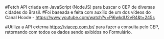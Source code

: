 #Fetch API criada em JavaScript (NodeJS) para buscar o CEP de diversas cidades do Brasil.
#Foi baseada e feita com auxílio de um dos vídeos do Canal Hcode - https://www.youtube.com/watch?v=Pi6wkdU2vR4&t=245s

#Utiliza a API externa https://viacep.com.br/ para fazer a consulta pelo CEP, retornando com todos os dados sendo exibidos no Formulário.



